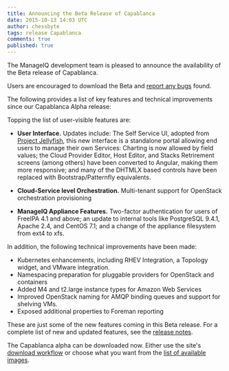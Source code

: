 ```yaml
---
title: Announcing the Beta Release of Capablanca
date: 2015-10-13 14:03 UTC
author: chessbyte
tags: release Capablanca
comments: true
published: true
---
```


The ManageIQ development team is pleased to announce the availability of the Beta release of Capablanca.

Users are encouraged to download the Beta and [report any bugs](http://manageiq.org/community/issues/) found.

The following provides a list of key features and technical improvements since our Capablanca Alpha release:

Topping the list of user-visible features are:

 * **User Interface.** Updates include: The Self Service UI, adopted from [Project Jellyfish](https://github.com/projectjellyfish/api), this new interface is a standalone portal allowing end users to manage their own Services: Charting is now allowed by field values; the Cloud Provider Editor, Host Editor, and Stacks Retrirement screens (among others) have been converted to Angular, making them more responsive; and many of the DHTMLX based controls have been replaced with Bootstrap/Patternfly equivalents.


 * **Cloud-Service level Orchestration.** Multi-tenant support for OpenStack orchestration provisioning

 * **ManageIQ Appliance Features.** Two-factor authentication for users of FreeIPA 4.1 and above; an update to internal tools like PostgreSQL 9.4.1, Apache 2.4, and CentOS 7.1; and a change of the appliance filesystem from ext4 to xfs.

In addition, the following technical improvements have been made:

* Kubernetes enhancements, including RHEV Integration, a Topology widget, and VMware integration.
* Namespacing preparation for pluggable providers for OpenStack and containers
* Added M4 and t2.large instance types for Amazon Web Services
* Improved OpenStack naming for AMQP binding queues and support for shelving VMs.
* Exposed additional properties to Foreman reporting

These are just some of the new features coming in this Beta release. For a complete list of new and updated features, see the [release notes](/community/changelog).

The Capablanca alpha can be downloaded now. Either use the site's [download workflow](http://manageiq.org/download/devel/) or choose what you want from the [list of available images](http://releases.manageiq.org/).
